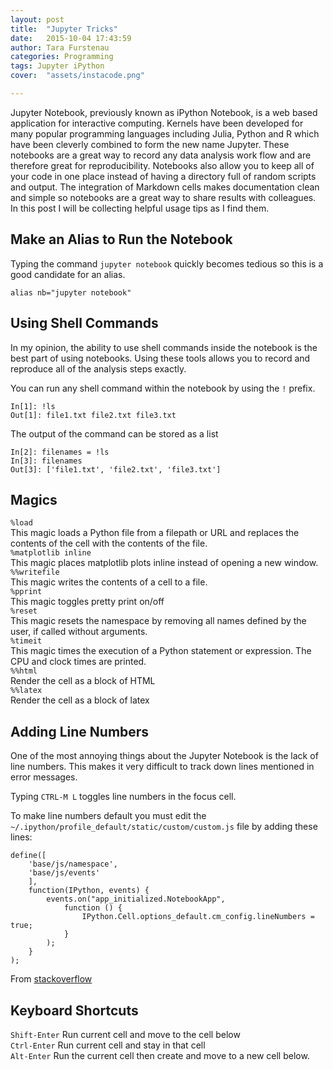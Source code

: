 ```yaml
---
layout: post
title:  "Jupyter Tricks"
date:   2015-10-04 17:43:59
author: Tara Furstenau
categories: Programming
tags: Jupyter iPython
cover:  "assets/instacode.png"

---
```


Jupyter Notebook, previously known as iPython Notebook, is a web based application for interactive computing. Kernels have been developed for many popular programming languages including Julia, Python and R which have been cleverly combined to form the new name Jupyter.  These notebooks are a great way to record any data analysis work flow and are therefore great for reproducibility.  Notebooks also allow you to keep all of your code in one place instead of having a directory full of random scripts and output.  The integration of Markdown cells makes documentation clean and simple so notebooks are a great way to share results with colleagues.  In this post I will be collecting helpful usage tips as I find them.

## Make an Alias to Run the Notebook
Typing the command `jupyter notebook` quickly becomes tedious so this is a good candidate for an alias.

	alias nb="jupyter notebook"

## Using Shell Commands
In my opinion, the ability to use shell commands inside the notebook is the best part of using notebooks.  Using these tools allows you to record and reproduce all of the analysis steps exactly.  

You can run any shell command within the notebook by using the `!` prefix.

	In[1]: !ls
	Out[1]: file1.txt file2.txt file3.txt

The output of the command can be stored as a list

	In[2]: filenames = !ls
	In[3]: filenames
	Out[3]: ['file1.txt', 'file2.txt', 'file3.txt']

## Magics
```%load```  
This magic loads a Python file from a filepath or URL and replaces the contents of the cell with the contents of the file.  
```%matplotlib inline```  
This magic places matplotlib plots inline instead of opening a new window.  
```%%writefile```  
This magic writes the contents of a cell to a file.  
```%pprint```  
This magic toggles pretty print on/off  
```%reset```  
This magic resets the namespace by removing all names defined by the user, if called without arguments.  
```%timeit```  
This magic times the execution of a Python statement or expression. The CPU and clock times are printed.  
```%%html```  
Render the cell as a block of HTML  
```%%latex```  
Render the cell as a block of latex  


## Adding Line Numbers
One of the most annoying things about the Jupyter Notebook is the lack of line numbers. This makes it very difficult to track down lines mentioned in error messages.

Typing `CTRL-M L` toggles line numbers in the focus cell.

To make line numbers default you must edit the `~/.ipython/profile_default/static/custom/custom.js` file by adding these lines:

	define([
	    'base/js/namespace',
	    'base/js/events'
	    ],
	    function(IPython, events) {
	        events.on("app_initialized.NotebookApp",
	            function () {
	                IPython.Cell.options_default.cm_config.lineNumbers = true;
	            }
	        );
	    }
	);

From [stackoverflow](http://stackoverflow.com/questions/20197471/how-to-display-line-numbers-in-ipython-notebook-code-cell-by-default)

## Keyboard Shortcuts
`Shift-Enter` Run current cell and move to the cell below  
`Ctrl-Enter` Run current cell and stay in that cell  
`Alt-Enter` Run the current cell then create and move to a new cell below.
